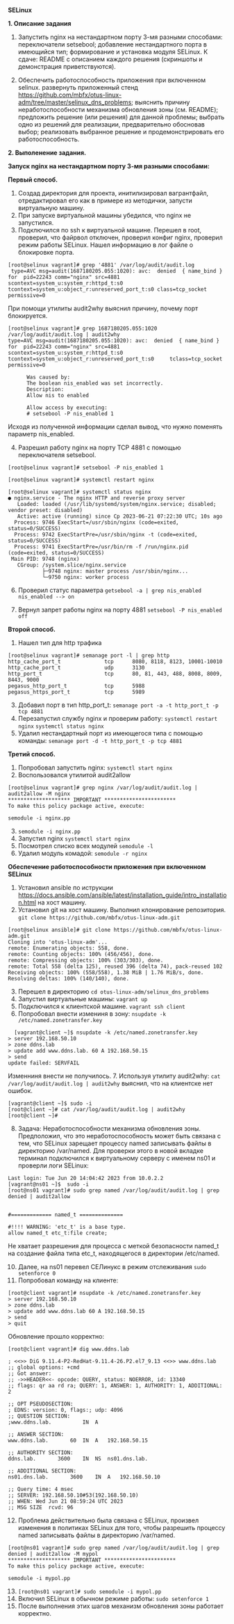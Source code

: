 **SELinux**

**1. Описание задания**  

1. Запустить nginx на нестандартном порту 3-мя разными способами:
переключатели setsebool;
добавление нестандартного порта в имеющийся тип;
формирование и установка модуля SELinux.
К сдаче:
README с описанием каждого решения (скриншоты и демонстрация приветствуются). 

2. Обеспечить работоспособность приложения при включенном selinux.
развернуть приложенный стенд https://github.com/mbfx/otus-linux-adm/tree/master/selinux_dns_problems; 
выяснить причину неработоспособности механизма обновления зоны (см. README);
предложить решение (или решения) для данной проблемы;
выбрать одно из решений для реализации, предварительно обосновав выбор;
реализовать выбранное решение и продемонстрировать его работоспособность.


 **2. Выполенение задания.**

**Запуск nginx на нестандартном порту 3-мя разными способами:**
 
**Первый способ.**  

1. Создад директория для проекта, инитилизировал вагрантфайл, отредактировал его как в примере из методички, запусти виртуальную машину.
2. При запуске виртуальной машины убедился, что nginx не запустился.
3. Подключился по ssh к виртуальной машине. Перешел в root, проверил, что файрвол отключен, проверил конфиг nginx, проверил режим работы SELinux.
Нашел информацию в лог файле о блокировке порта.
```
[root@selinux vagrant]# grep '4881' /var/log/audit/audit.log
 type=AVC msg=audit(1687180205.055:1020): avc:  denied  { name_bind } for  pid=22243 comm="nginx" src=4881 scontext=system_u:system_r:httpd_t:s0 tcontext=system_u:object_r:unreserved_port_t:s0 class=tcp_socket permissive=0
```
 
 При помощи утилиты audit2why выяснил причину, почему порт блокируется.  
 
```
[root@selinux vagrant]# grep 1687180205.055:1020 /var/log/audit/audit.log | audit2why
type=AVC msg=audit(1687180205.055:1020): avc:  denied  { name_bind } for  pid=22243 comm="nginx" src=4881 scontext=system_u:system_r:httpd_t:s0 tcontext=system_u:object_r:unreserved_port_t:s0     tclass=tcp_socket permissive=0
  
	  Was caused by:
	  The boolean nis_enabled was set incorrectly. 
	  Description:
	  Allow nis to enabled
   
	  Allow access by executing:
	  # setsebool -P nis_enabled 1
```
   
   Исходя из полученной информации сделал вывод, что нужно поменять параметр nis_enabled.  
  
 4. Разрешил работу nginx на порту TCP 4881 с помощью переключателя setsebool.
```
[root@selinux vagrant]# setsebool -P nis_enabled 1
    
[root@selinux vagrant]# systemctl restart nginx
```
```    
[root@selinux vagrant]# systemctl status nginx
● nginx.service - The nginx HTTP and reverse proxy server
   Loaded: loaded (/usr/lib/systemd/system/nginx.service; disabled; vendor preset: disabled)
   Active: active (running) since Ср 2023-06-21 07:22:30 UTC; 10s ago
  Process: 9746 ExecStart=/usr/sbin/nginx (code=exited, status=0/SUCCESS)
  Process: 9742 ExecStartPre=/usr/sbin/nginx -t (code=exited, status=0/SUCCESS)
  Process: 9741 ExecStartPre=/usr/bin/rm -f /run/nginx.pid (code=exited, status=0/SUCCESS)
 Main PID: 9748 (nginx)
   CGroup: /system.slice/nginx.service
           ├─9748 nginx: master process /usr/sbin/nginx...
           └─9750 nginx: worker process
```

6. Проверил статус параметра `getsebool -a | grep nis_enabled`
  `nis_enabled --> on`

7. Вернул запрет работы nginx на порту 4881 `setsebool -P nis_enabled off`

**Второй способ.**  

1. Нашел тип для http трафика
```
[root@selinux vagrant]# semanage port -l | grep http
http_cache_port_t              tcp      8080, 8118, 8123, 10001-10010
http_cache_port_t              udp      3130
http_port_t                    tcp      80, 81, 443, 488, 8008, 8009, 8443, 9000
pegasus_http_port_t            tcp      5988
pegasus_https_port_t           tcp      5989
```

3. Добавил порт в тип http_port_t: `semanage port -a -t http_port_t -p tcp 4881`
4. Перезапустил службу nginx и проверим работу: `systemctl restart nginx`
`systemctl status nginx`
5. Удалил нестандартный порт из имеющегося типа с помощью команды: `semanage port -d -t http_port_t -p tcp 4881`

**Третий способ.**

1. Попробовал запустить nginx: `systemctl start nginx`
2. Воспользовался утилитой audit2allow
```
[root@selinux vagrant]# grep nginx /var/log/audit/audit.log | audit2allow -M nginx
******************** IMPORTANT ***********************
To make this policy package active, execute:

semodule -i nginx.pp
```

3. `semodule -i nginx.pp`
4. Запустил nginx `systemctl start nginx`
5. Посмотрел списко всех модулей `semodule -l`
6. Удалил модуль комадой: `semodule -r nginx`

**Обеспечение работоспособности приложения при включенном SELinux**

1. Установил ansible по иструкции https://docs.ansible.com/ansible/latest/installation_guide/intro_installation.html на хост машину.
2. Установил git на хост машину. Выполнил клонирование репозитория. `git clone https://github.com/mbfx/otus-linux-adm.git`
```
[root@selinux ansible]# git clone https://github.com/mbfx/otus-linux-adm.git
Cloning into 'otus-linux-adm'...
remote: Enumerating objects: 558, done.
remote: Counting objects: 100% (456/456), done.
remote: Compressing objects: 100% (303/303), done.
remote: Total 558 (delta 125), reused 396 (delta 74), pack-reused 102
Receiving objects: 100% (558/558), 1.38 MiB | 1.76 MiB/s, done.
Resolving deltas: 100% (140/140), done.
```
3. Перешел в директорию `cd otus-linux-adm/selinux_dns_problems`
4. Запустил виртуальные машины: `vagrant up`
5. Подключился к клиентской машине. `vagrant ssh client`
6. Попробовал внести измениня в зону: `nsupdate -k /etc/named.zonetransfer.key`
 ```
   [vagrant@client ~]$ nsupdate -k /etc/named.zonetransfer.key
> server 192.168.50.10
> zone ddns.lab
> update add www.ddns.lab. 60 A 192.168.50.15
> send
update failed: SERVFAIL
```
Изменниня внести не получилось. 
7. Используя утилиту audit2why: `cat /var/log/audit/audit.log | audit2why` выяснил, что на клиентске нет ошибок.
```
[vagrant@client ~]$ sudo -i
[root@client ~]# cat /var/log/audit/audit.log | audit2why
[root@client ~]#
```
8. Задача:  Неработоспособности механизма обновления зоны. Предположил, что это неработоспособность может быть связана с тем, что SELinux зарещает процессу named записывать файлы в директорию /var/named. Для проверки этого в новой вкладке терминал подключился к виртуальному серверу с именем ns01 и проверли логи SELinux: 
```
Last login: Tue Jun 20 14:04:42 2023 from 10.0.2.2
[vagrant@ns01 ~]$  sudo -i 
[root@ns01 vagrant]# sudo grep named /var/log/audit/audit.log | grep denied | audit2allow


#============= named_t ==============

#!!!! WARNING: 'etc_t' is a base type.
allow named_t etc_t:file create;
```
Не хватает разрешения для процесса с меткой безопасности named_t на создание файла типа etc_t, находящегося в директории /etc/named.

10. Далее, на ns01 перевел СЕЛинукс в режим отслеживания `sudo setenforce 0`
11. Попробовал команду на клиенте:
```
[root@client vagrant]# nsupdate -k /etc/named.zonetransfer.key
> server 192.168.50.10                                          
> zone ddns.lab
> update add www.ddns.lab 60 A 192.168.50.15
> send
> quit
```

Обновление прошло корректно:

```
[root@client vagrant]# dig www.ddns.lab

; <<>> DiG 9.11.4-P2-RedHat-9.11.4-26.P2.el7_9.13 <<>> www.ddns.lab
;; global options: +cmd
;; Got answer:
;; ->>HEADER<<- opcode: QUERY, status: NOERROR, id: 13340
;; flags: qr aa rd ra; QUERY: 1, ANSWER: 1, AUTHORITY: 1, ADDITIONAL: 2

;; OPT PSEUDOSECTION:
; EDNS: version: 0, flags:; udp: 4096
;; QUESTION SECTION:
;www.ddns.lab.			IN	A

;; ANSWER SECTION:
www.ddns.lab.		60	IN	A	192.168.50.15

;; AUTHORITY SECTION:
ddns.lab.		3600	IN	NS	ns01.dns.lab.

;; ADDITIONAL SECTION:
ns01.dns.lab.		3600	IN	A	192.168.50.10

;; Query time: 4 msec
;; SERVER: 192.168.50.10#53(192.168.50.10)
;; WHEN: Wed Jun 21 08:59:24 UTC 2023
;; MSG SIZE  rcvd: 96
```
12. Проблема действительно была связана с SELinux, произвел изменения в политиках SELinux для того, чтобы разрешить процессу named записывать файлы в директорию /var/named.
```
[root@ns01 vagrant]# sudo grep named /var/log/audit/audit.log | grep denied | audit2allow -M mypol
******************** IMPORTANT ***********************
To make this policy package active, execute:

semodule -i mypol.pp
```
13. `[root@ns01 vagrant]# sudo semodule -i mypol.pp`
14.  Включил SELinux в обычном режиме работы:
`sudo setenforce 1`
15. После выполнения этих шагов механизм обновления зоны работает корректно.
